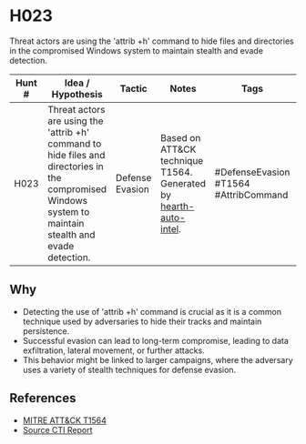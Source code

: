 # H023

Threat actors are using the 'attrib +h' command to hide files and directories in the compromised Windows system to maintain stealth and evade detection.

| Hunt #       | Idea / Hypothesis                                                      | Tactic         | Notes                                                                              | Tags                           | Submitter           |
|--------------|-------------------------------------------------------------------------|----------------|------------------------------------------------------------------------------------|--------------------------------|---------------------|
| H023    | Threat actors are using the 'attrib +h' command to hide files and directories in the compromised Windows system to maintain stealth and evade detection. | Defense Evasion | Based on ATT&CK technique T1564. Generated by [hearth-auto-intel](https://github.com/THORCollective/HEARTH). | #DefenseEvasion #T1564 #AttribCommand | [Sydney Marrone](https://www.linkedin.com/in/sydneymarrone/) |

## Why
- Detecting the use of 'attrib +h' command is crucial as it is a common technique used by adversaries to hide their tracks and maintain persistence. 
- Successful evasion can lead to long-term compromise, leading to data exfiltration, lateral movement, or further attacks.
- This behavior might be linked to larger campaigns, where the adversary uses a variety of stealth techniques for defense evasion.

## References
- [MITRE ATT&CK T1564](https://attack.mitre.org/techniques/T1564/)
- [Source CTI Report](https://www.huntress.com/blog/inside-bluenoroff-web3-intrusion-analysis)
